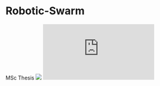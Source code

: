 # Robotic-Swarm
MSc Thesis
![](https://raw.githubusercontent.com/mohammedterry/Robotic-Swarm/master/spatio-temporal%20analysis.gif)
![](https://raw.githubusercontent.com/mohammedterry/Robotic-Swarm/master/Spatio-Temporal%20Patterns%20act%20as%20Computational%20Mechanisms%20governing%20emergent%20behaviour%20in%20robotic%20swarms.pdf)
